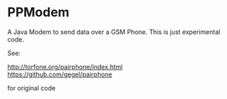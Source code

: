 # PPModem
A Java Modem to send data over a GSM Phone. This is just experimental code.

See:

http://torfone.org/pairphone/index.html   
https://github.com/gegel/pairphone

for original code

